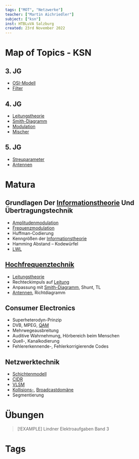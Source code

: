 ```yaml
---
tags: ["MOT", "Netzwerke"]
teacher: ["Martin Aichriedler"]
subject: ["ksn"]
inst: HTBLuVA Salzburg
created: 23rd November 2022
---
```


# Map of Topics - KSN

## 3. JG

- [OSI-Modell](../Netzwerktechnik/OSI-Modell.md)
- [Filter](Filter)

## 4. JG

- [Leitungstheorie](Leitungstheorie.md)
- [Smith-Diagramm](Smith-Diagramm.md)
- [Modulation](Modulation.md)
- [Mischer](Mischer.md)

## 5. JG

- [Streuparameter](Streuparameter.md)
- [Antennen](Antenne.md)

# Matura

## Grundlagen Der [Informationstheorie](../Netzwerktechnik/Informationstheorie.md) Und Übertragungstechnik

- [Amplitudenmodulation](Amplitudenmodulation.md)
- [Frequenzmodulation](Frequenzmodulation.md)
- Huffman-Codierung
- Kenngrößen der [Informationstheorie](../Netzwerktechnik/Informationstheorie.md)
- Hamming Abstand – Kodewürfel
- [LWL](Lichtwellenleiter.md)

## [Hochfrequenztechnik](sRDP%20KSN%20-%20HF-Technik.md)

- [Leitungstheorie](Leitungstheorie.md)
- Rechteckimpuls auf [Leitung](Leitung.md)
- Anpassung mit [Smith-Diagramm](Smith-Diagramm.md), Shunt, TL
- [Antennen](Antenne.md), Richtdiagramm

## Consumer Electronics

- Superheterodyn-Prinzip
- DVB, MPEG, [QAM](Quadratur%20Amplituden%20Modulation.md)
- Mehrwegeausbreitung
- Auditive Wahrnehmung, Hörbereich beim Menschen
- Quell-, Kanalkodierung
- Fehlererkennende-, Fehlerkorrigierende Codes

## Netzwerktechnik

- [Schichtenmodell](../Netzwerktechnik/OSI-Modell.md)
- [CIDR](../Netzwerktechnik/CIDR.md)
- [VLSM](../Netzwerktechnik/VLSM.md)
- [Kollisions-](../Netzwerktechnik/Kollisionsdomäne.md), [Broadcastdomäne](../Netzwerktechnik/Broadcastdomäne.md)
- Segmentierung

# Übungen

> [!EXAMPLE] Lindner Elektroaufgaben Band 3

# Tags